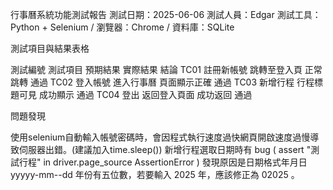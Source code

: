 行事曆系統功能測試報告
測試日期：2025-06-06
測試人員：Edgar
測試工具：Python + Selenium / 瀏覽器：Chrome / 資料庫：SQLite

測試項目與結果表格

測試編號	  測試項目	      預期結果	        實際結果	       結論
TC01	    註冊新帳號	    跳轉至登入頁	    正常跳轉	       通過
TC02	    登入帳號	    進入行事曆	        頁面顯示正確	   通過
TC03	    新增行程	    行程標題可見	    成功顯示	       通過
TC04	    登出	        返回登入頁面	    成功返回	       通過

問題發現

使用selenium自動輸入帳號密碼時，會因程式執行速度過快網頁開啟速度過慢導致伺服器出錯。(建議加入time.sleep())
新增行程選取日期時有 bug ( assert "測試行程" in driver.page_source AssertionError )
發現原因是日期格式年月日 yyyyy-mm--dd 年份有五位數，若要輸入 2025 年，應該修正為 02025 。
